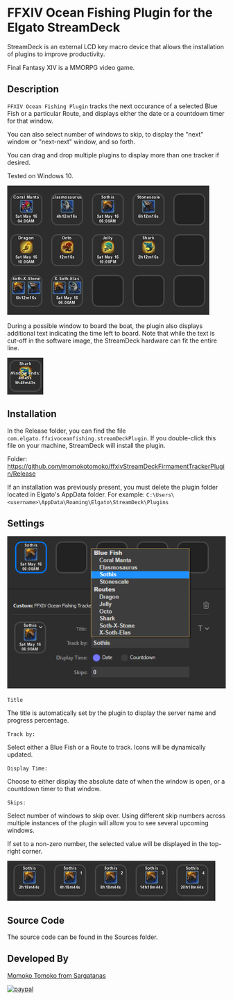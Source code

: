 # FFXIV Ocean Fishing Plugin for the Elgato StreamDeck

StreamDeck is an external LCD key macro device that allows the installation of plugins to improve productivity.

Final Fantasy XIV is a MMORPG video game.

## Description

`FFXIV Ocean Fishing Plugin` tracks the next occurance of a selected Blue Fish or a particular Route, and displays either the date or a countdown timer for that window.

You can also select number of windows to skip, to display the "next" window or "next-next" window, and so forth.

You can drag and drop multiple plugins to display more than one tracker if desired.

Tested on Windows 10.

![](screenshot.png)

During a possible window to board the boat, the plugin also displays additional text indicating the time left to board. Note that while the text is cut-off in the software image, the StreamDeck hardware can fit the entire line.

![](window.png)

## Installation

In the Release folder, you can find the file `com.elgato.ffxivoceanfishing.streamDeckPlugin`. If you double-click this file on your machine, StreamDeck will install the plugin.

Folder: https://github.com/momokotomoko/ffxivStreamDeckFirmamentTrackerPlugin/Release

If an installation was previously present, you must delete the plugin folder located in Elgato's AppData folder. For example: `C:\Users\<username>\AppData\Roaming\Elgato\StreamDeck\Plugins`

## Settings

![](settings.png)

`Title`

The title is automatically set by the plugin to display the server name and progress percentage.

`Track by:`

Select either a Blue Fish or a Route to track. Icons will be dynamically updated.

`Display Time:`

Choose to either display the absolute date of when the window is open, or a countdown timer to that window.

`Skips:`

Select number of windows to skip over. Using different skip numbers across multiple instances of the plugin will allow you to see several upcoming windows.

If set to a non-zero number, the selected value will be displayed in the top-right corner.

![](skips.png)

## Source Code

The source code can be found in the Sources folder.

## Developed By

[Momoko Tomoko from Sargatanas](https://na.finalfantasyxiv.com/lodestone/character/1525660/)

[![paypal](https://www.paypalobjects.com/en_US/i/btn/btn_donateCC_LG.gif)](https://www.paypal.com/cgi-bin/webscr?cmd=_donations&business=886JLXQKS39U4&currency_code=USD&source=url)
